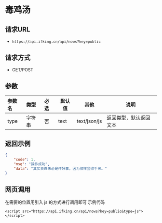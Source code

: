 # 毒鸡汤

## 请求URL

- `https://api.ifking.cn/api/nows?key=public`

## 请求方式

- GET/POST

## 参数


| 参数名 | 类型 | 必选 | 默认值 | **其他** | 说明 |
| :--- | :--- | :--- | --- | --- | --- |
| type | 字符串 | 否 | text | text/json/js | 返回类型，默认返回文本 |



## 返回示例

```json
{
    "code": 1, 
    "msg": "操作成功", 
    "data": "其实表白未必是件好事，因为那样显得手黑。"
}
```

## 网页调用
在需要的位置用引入 js 的方式进行调用即可
示例代码
```
<script src="https://api.ifking.cn/api/nows?key=public&type=js"></script>
```